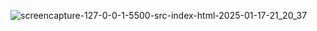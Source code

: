 ![screencapture-127-0-0-1-5500-src-index-html-2025-01-17-21_20_37](https://github.com/user-attachments/assets/12579a07-e7f5-4e30-a39c-3e7ffe1ddb78)
